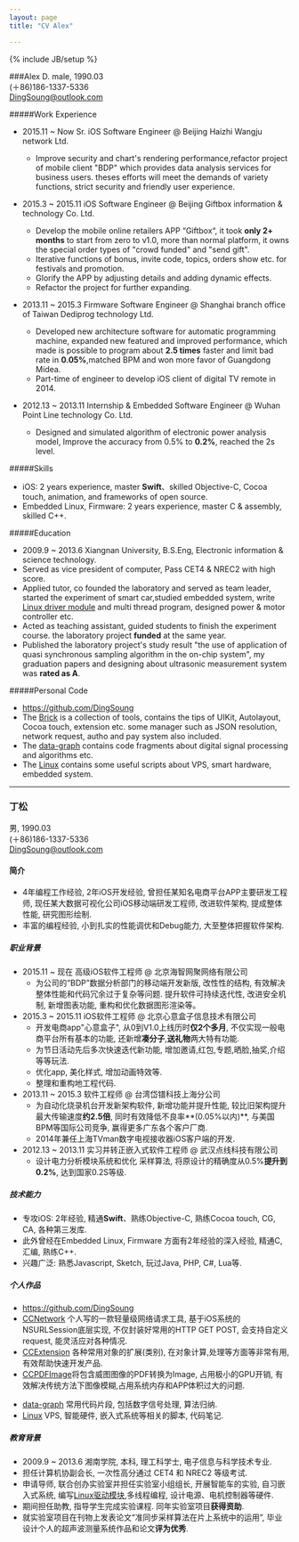 ```yaml
---
layout: page
title: "CV Alex"

---
```

{% include JB/setup %}  


###Alex D.
male, 1990.03  
(＋86)186-1337-5336  
<DingSoung@outlook.com>  

#####Work Experience

* 2015.11 ~ Now Sr. iOS Software Engineer @ Beijing Haizhi Wangju network Ltd.
  * Improve security and chart's rendering performance,refactor project of mobile client "BDP" which provides data analysis services for business users. theses efforts will meet the  demands of variety functions, strict security and friendly user experience.

* 2015.3 ~ 2015.11 iOS Software Engineer @ Beijing Giftbox information & technology Co. Ltd.
  * Develop the mobile online retailers APP “Giftbox“, it took **only 2+ months** to start from zero to v1.0, more than normal platform, it owns the special order types of "crowd funded" and "send gift".
  * Iterative functions of bonus, invite code, topics, orders show etc. for festivals and promotion.
  * Glorify the APP by adjusting details and adding dynamic effects.
  * Refactor the project for further expanding.

* 2013.11 ~ 2015.3 Firmware Software Engineer @ Shanghai branch office of Taiwan Dediprog technology Ltd.
  * Developed new architecture software for automatic programming machine, expanded new featured and improved performance, which made is possible to program about **2.5 times** faster and limit bad rate in **0.05%**,matched BPM and won more favor of Guangdong Midea.
  * Part-time of engineer to develop iOS client of digital TV remote in 2014.

* 2012.13 ~ 2013.11 Internship & Embedded Software Engineer @ Wuhan Point Line technology Co. Ltd.
  * Designed and simulated algorithm of electronic power analysis model, Improve the accuracy from 0.5% to **0.2%**, reached the 2s level.

#####Skills
* iOS: 2 years experience, master **Swift**、skilled Objective-C, Cocoa touch, animation, and frameworks of open source.
* Embedded Linux,  Firmware: 2 years experience, master C & assembly, skilled C++.

#####Education
* 2009.9 ~ 2013.6 Xiangnan University, B.S.Eng, Electronic information & science technology.
* Served as vice president of computer, Pass CET4 & NREC2 with high score.
* Applied tutor, co founded the laboratory and served as team leader, started the experiment of smart car,studied embedded system, write [Linux driver module](https://github.com/DingSoung/linux-3.0.1/tree/master/drivers/char) and multi thread program, designed power & motor controller etc.
* Acted as teaching assistant, guided students to finish the experiment course. the laboratory project **funded** at the same year.
* Published the laboratory project's study result "the use of application of quasi synchronous sampling algorithm in the on-chip system", my graduation papers and designing about ultrasonic measurement system was **rated as A**.

#####Personal Code
  * <https://github.com/DingSoung>  
  * The [Brick](https://github.com/DingSoung/Brick) is a collection of tools, contains the tips of UIKit, Autolayout, Cocoa touch, extension etc. some manager such as JSON resolution, network request, autho and pay system also included.
  * The [data-graph](https://github.com/DingSoung/data-graph.git) contains code fragments about digital signal processing and algorithms etc.
  * The [Linux](https://github.com/DingSoung/Linux.git) contains some useful scripts about VPS, smart hardware, embedded system.


---

### 丁松
男, 1990.03  
(＋86)186-1337-5336  
<DingSoung@outlook.com>  

#### 简介
* 4年编程工作经验, 2年iOS开发经验, 曾担任某知名电商平台APP主要研发工程师, 现任某大数据可视化公司iOS移动端研发工程师, 改进软件架构, 提成整体性能, 研究图形绘制.
* 丰富的编程经验, 小到扎实的性能调优和Debug能力, 大至整体把握软件架构.

##### 职业背景
* 2015.11 ~ 现在 高级iOS软件工程师 @ 北京海智网聚网络有限公司
  * 为公司的“BDP”数据分析部门的移动端开发新版, 改性性的结构, 有效解决整体性能和代码冗余过于复杂等问题. 提升软件可持续迭代性, 改进安全机制, 新增图表功能, 重构和优化数据图形渲染等。
* 2015.3 ~ 2015.11 iOS软件工程师 @ 北京心意盒子信息技术有限公司
  * 开发电商app"心意盒子", 从0到V1.0上线历时**仅2个多月**, 不仅实现一般电商平台所有基本的功能, 还新增**凑分子**,**送礼物**两大特有功能.
  * 为节日活动先后多次快速迭代新功能, 增加邀请,红包,专题,晒脸,抽奖,介绍等等玩法.
  * 优化app, 美化样式, 增加动画特效等.
  * 整理和重构地工程代码.
* 2013.11 ~ 2015.3 软件工程师 @ 台湾岱镨科技上海分公司
  * 为自动化烧录机台开发新架构软件, 新增功能并提升性能, 较比旧架构提升最大传输速度**约2.5倍**, 同时有效降低不良率**(0.05%以内)**, 与美国BPM等国际公司竞争, 赢得更多广东各个客户厂商.
  * 2014年兼任上海TVman数字电视接收器iOS客户端的开发.
* 2012.13 ~ 2013.11 实习并转正嵌入式软件工程师 @ 武汉点线科技有限公司
  * 设计电力分析模块系统和优化 采样算法, 将原设计的精确度从0.5%**提升到0.2%**, 达到国家0.2S等级.

##### 技术能力
* 专攻iOS: 2年经验, 精通**Swift**、熟练Objective-C, 熟练Cocoa touch, CG, CA, 各种第三发库.
* 此外曾经在Embedded Linux, Firmware 方面有2年经验的深入经验, 精通C, 汇编, 熟练C++.
* 兴趣广泛: 熟悉Javascript, Sketch, 玩过Java, PHP, C#, Lua等.
##### 个人作品
  * <https://github.com/DingSoung>  
  * [CCNetwork](https://github.com/DingSoung/CCNetwork.git) 个人写的一款轻量级网络请求工具, 基于iOS系统的NSURLSession底层实现, 不仅封装好常用的HTTP GET POST, 会支持自定义request, 能灵活应对各种情况.
  * [CCExtension](https://github.com/DingSoung/CCExtension.git) 各种常用对象的扩展(类别), 在对象计算,处理等方面等非常有用, 有效帮助快速开发产品.
  * [CCPDFImage](https://github.com/DingSoung/CCPDFImage.git)将包含威图图像的PDF转换为Image, 占用极小的GPU开销, 有效解决传统方法下图像模糊,占用系统内存和APP体积过大的问题.
  <!--* [Brick](https://github.com/DingSoung/Brick) 是我在iOS开发过程中积累的工具集, 主要是Swift, 包括UIKit, AutoLayout, 常用Cocoa Touch Class技巧, 扩展工具等, 以及模块化好的第三方授权, 支付、JSON解析.-->
  * [data-graph](https://github.com/DingSoung/data-graph.git) 常用代码片段, 包括数字信号处理, 算法归纳.
  * [Linux](https://github.com/DingSoung/Linux.git) VPS, 智能硬件, 嵌入式系统等相关的脚本, 代码笔记.

##### 教育背景
* 2009.9 ~ 2013.6 湘南学院, 本科, 理工科学士, 电子信息与科学技术专业.
* 担任计算机协副会长, 一次性高分通过 CET4 和 NREC2 等级考试.
* 申请导师, 联合创办实验室并担任实验室小组组长, 开展智能车的实验, 自习嵌入式系统, 编写[Linux驱动模块](https://github.com/DingSoung/linux-3.0.1/tree/master/drivers/char),多线程编程, 设计电源、电机控制器等硬件.
* 期间担任助教, 指导学生完成实验课程. 同年实验室项目**获得资助**.
* 就实验室项目在刊物上发表论文“准同步采样算法在片上系统中的运用”, 毕业设计个人的超声波测量系统作品和论文**评为优秀**.
